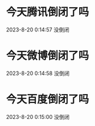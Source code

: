 # 今天腾讯倒闭了吗

2023-8-20 0:14:57 没倒闭

# 今天微博倒闭了吗

2023-8-20 0:14:58 没倒闭

# 今天百度倒闭了吗

2023-8-20 0:15:00 没倒闭

